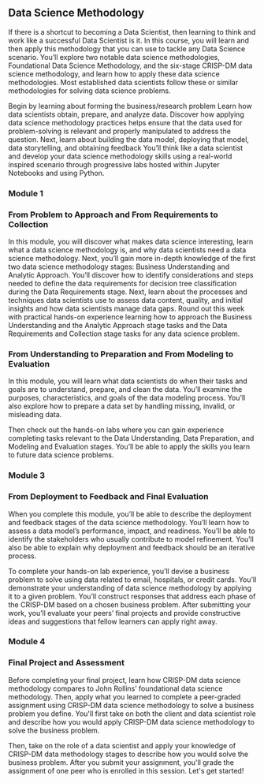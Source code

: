 ## Data Science Methodology

If there is a shortcut to becoming a Data Scientist, then learning to think and work like a successful Data Scientist is it. In this course, you will learn and then apply this methodology that you can use to tackle any Data Science scenario. You’ll explore two notable data science methodologies, Foundational Data Science Methodology, and the six-stage CRISP-DM data science methodology, and learn how to apply these data science methodologies. Most established data scientists follow these or similar methodologies for solving data science problems.

Begin by learning about forming the business/research problem Learn how data scientists obtain, prepare, and analyze data. Discover how applying data science methodology practices helps ensure that the data used for problem-solving is relevant and properly manipulated to address the question. Next, learn about building the data model, deploying that model, data storytelling, and obtaining feedback You’ll think like a data scientist and develop your data science methodology skills using a real-world inspired scenario through progressive labs hosted within Jupyter Notebooks and using Python.

### Module 1
### From Problem to Approach and From Requirements to Collection
In this module, you will discover what makes data science interesting, learn what a data science methodology is, and why data scientists need a data science methodology. Next, you’ll gain more in-depth knowledge of the first two data science methodology stages: Business Understanding and Analytic Approach. You’ll discover how to identify considerations and steps needed to define the data requirements for decision tree classification during the Data Requirements stage. Next, learn about the processes and techniques data scientists use to assess data content, quality, and initial insights and how data scientists manage data gaps. Round out this week with practical hands-on experience learning how to approach the Business Understanding and the Analytic Approach stage tasks and the Data Requirements and Collection stage tasks for any data science problem.

### From Understanding to Preparation and From Modeling to Evaluation
In this module, you will learn what data scientists do when their tasks and goals are to understand, prepare, and clean the data. You’ll examine the purposes, characteristics, and goals of the data modeling process. You’ll also explore how to prepare a data set by handling missing, invalid, or misleading data.

Then check out the hands-on labs where you can gain experience completing tasks relevant to the Data Understanding, Data Preparation, and Modeling and Evaluation stages. You’ll be able to apply the skills you learn to future data science problems.

### Module 3
### From Deployment to Feedback and Final Evaluation
When you complete this module, you’ll be able to describe the deployment and feedback stages of the data science methodology. You’ll learn how to assess a data model’s performance, impact, and readiness. You’ll be able to identify the stakeholders who usually contribute to model refinement. You’ll also be able to explain why deployment and feedback should be an iterative process.

To complete your hands-on lab experience, you’ll devise a business problem to solve using data related to email, hospitals, or credit cards. You’ll demonstrate your understanding of data science methodology by applying it to a given problem. You’ll construct responses that address each phase of the CRISP-DM based on a chosen business problem. After submitting your work, you’ll evaluate your peers’ final projects and provide constructive ideas and suggestions that fellow learners can apply right away.

### Module 4
### Final Project and Assessment
Before completing your final project, learn how CRISP-DM data science methodology compares to John Rollins’ foundational data science methodology. Then, apply what you learned to complete a peer-graded assignment using CRISP-DM data science methodology to solve a business problem you define. You'll first take on both the client and data scientist role and describe how you would apply CRISP-DM data science methodology to solve the business problem.

Then, take on the role of a data scientist and apply your knowledge of CRISP-DM data methodology stages to describe how you would solve the business problem. After you submit your assignment, you'll grade the assignment of one peer who is enrolled in this session. Let's get started!